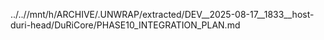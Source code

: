 ../..//mnt/h/ARCHIVE/.UNWRAP/extracted/DEV__2025-08-17__1833__host-duri-head/DuRiCore/PHASE10_INTEGRATION_PLAN.md